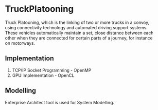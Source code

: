 # TruckPlatooning
Truck Platooning, which is the linking of two or more trucks in a convoy, using connectivity technology and automated driving support systems. These vehicles automatically maintain a set, close distance between each other when they are connected for certain parts of a journey, for instance on motorways.

## Implementation
1. TCP/IP Socket Programming - OpenMP
2. GPU Implementation - OpenCL

## Modelling
Enterprise Architect tool is used for System Modelling.

